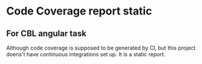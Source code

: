 # Code Coverage report static
## For CBL angular task

Although code coverage is supposed to be generated by CI,  but this project doens't have continuous integrations set up. It is a static report.
